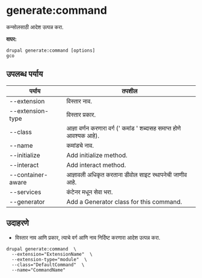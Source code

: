 # generate:command
कन्सोलसाठी आदेश उत्पन्न करा.

**वापर:**
```
drupal generate:command [options]
gco
```

## उपलब्ध पर्याय
पर्याय | तपशील
-------|-------------
--extension | विस्तार नाव.
--extension-type | विस्तार प्रकार.
--class | आज्ञा वर्णन करणारा वर्ग (' कमांड ' शब्दासह समाप्त होणे आवश्यक आहे).
--name | कमांडचे नाव.
--initialize | Add initialize method.
--interact | Add interact method.
--container-aware | आज्ञावली अधिकृत करताना डीवोल साइट स्थापनेची जाणीव आहे.
--services | कंटेनर मधून सेवा भरा.
--generator | Add a Generator class for this command.

## उदाहरणे
* विस्तार नाव आणि प्रकार, त्याचे वर्ग आणि नाव निर्दिष्ट करणारा आदेश उत्पन्न करा.
```
drupal generate:command  \
  --extension="ExtensionName"  \
  --extension-type="module"  \
  --class="DefaultCommand"  \
  --name="CommandName"
```

